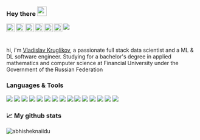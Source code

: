 ### Hey there <img src="https://media.giphy.com/media/hvRJCLFzcasrR4ia7z/giphy.gif" width="25px">

<a href="https://vk.com/lildatascientist">
  <img align="left" alt="Abhishek's Discord" width="22px" src="https://vk.com/images/icons/pwa/apple/default.png?13" />
</a>
<a href="https://telegram.me/LilDataScientist">
  <img align="left" alt="Abhishek Naidu | Twitter" width="22px" src="https://web.telegram.org/z/favicon.ico" />
</a>
<a href="https://www.instagram.com/lildatascientist">
  <img align="left" alt="Abhishek's LinkedIN" width="22px" src="https://www.instagram.com/static/images/ico/favicon-192.png/68d99ba29cc8.png" />
</a>
<a href="https://www.kaggle.com/lildatascientist">
  <img align="left" alt="Abhishek's Spotify" width="22px" src="https://www.kaggle.com/static/images/favicon.ico" />
</a>
<a href="https://stackoverflow.com/users/11678336/lil-data-scientist?tab=profile">
  <img align="left" alt="Abhishek's Spotify" width="22px" src="https://cdn.sstatic.net/Sites/stackoverflow/Img/favicon.ico?v=ec617d715196" />
</a>
<a href="https://github.com/LilDataScientist">
  <img align="left" alt="Abhishek's Spotify" width="22px" src="https://github.githubassets.com/favicons/favicon.png" />
</a>

![](https://visitor-badge.glitch.me/badge?page_id=lildatascientist)

<br />

hi, i'm [Vladislav Kruglikov](https://github.com/LilDataScientist), a passionate full stack data scientist and a ML & DL software engineer. Studying for a bachelor's degree in applied mathematics and computer science at Financial University under the Government of the Russian Federation

### Languages & Tools

![](https://img.shields.io/static/v1?label=&message=Python&color=black&style=for-the-badge&logo=Python)
![](https://img.shields.io/static/v1?label=&message=Node.JS&color=black&style=for-the-badge&logo=Node.JS)
![](https://img.shields.io/static/v1?label=&message=React&color=black&style=for-the-badge&logo=React)
![](https://img.shields.io/static/v1?label=&message=sklearn&color=black&style=for-the-badge&logo=scikitlearn)
![](https://img.shields.io/static/v1?label=&message=notion&color=black&style=for-the-badge&logo=notion)
![](https://img.shields.io/static/v1?label=&message=pycharm&color=black&style=for-the-badge&logo=pycharm)
![](https://img.shields.io/static/v1?label=&message=html&color=black&style=for-the-badge&logo=html5)
![](https://img.shields.io/static/v1?label=&message=css&color=black&style=for-the-badge&logo=css3)
![](https://img.shields.io/static/v1?label=&message=git&color=black&style=for-the-badge&logo=git)
![](https://img.shields.io/static/v1?label=&message=jupyter&color=black&style=for-the-badge&logo=jupyter)
![](https://img.shields.io/static/v1?label=&message=php&color=black&style=for-the-badge&logo=php)
![](https://img.shields.io/static/v1?label=&message=QT&color=black&style=for-the-badge&logo=QT)
![](https://img.shields.io/static/v1?label=&message=LaTeX&color=black&style=for-the-badge&logo=LaTeX)
![](https://img.shields.io/static/v1?label=&message=heroku&color=black&style=for-the-badge&logo=heroku)
![](https://img.shields.io/static/v1?label=&message=vercel&color=black&style=for-the-badge&logo=vercel)

### 📈 My github stats

<p align="left"> <img src="https://github-readme-stats.vercel.app/api?username=lildatascientist&show_icons=true&theme=gotham" alt="abhisheknaiidu" />



<!-- <table width="100%"> 
  <tr>
   
  <td width="50%">

  <br><h3 align="center">Education<br><br></h3>
   * *I am currently studying for a bachelor's degree in applied mathematics and computer science at Financial University under the Government of the Russian Federation*


  </td>
    
  <td width="50%">

  <br><h3 align="center">Contacts<br><br>
  [![](https://img.shields.io/static/v1?label=&message=vk&color=black&style=for-the-badge&logo=VK)](https://vk.com/lildatascientist)
  [![](https://img.shields.io/static/v1?label=&message=telegram&color=black&style=for-the-badge&logo=telegram)](https://telegram.me/LilDataScientist)
  [![](https://img.shields.io/static/v1?label=&message=instagram&color=black&style=for-the-badge&logo=instagram)](https://www.instagram.com/lildatascientist)
  [![](https://img.shields.io/static/v1?label=&message=kaggle&color=black&style=for-the-badge&logo=kaggle)](https://www.kaggle.com/lildatascientist)
  [![](https://img.shields.io/static/v1?label=&message=stackoverflow&color=black&style=for-the-badge&logo=stackoverflow)](https://stackoverflow.com/users/11678336/lil-data-scientist?tab=profile)
  [![](https://img.shields.io/static/v1?label=&message=github&color=black&style=for-the-badge&logo=github)](https://github.com/LilDataScientist)
  </h3>
    
  </td>

    
</tr>
  
  <tr>
   
  <td width="50%">
    
  <br><h3 align="center">Skills<br><br>
  ![](https://img.shields.io/static/v1?label=&message=Python&color=black&style=for-the-badge&logo=Python)
  ![](https://img.shields.io/static/v1?label=&message=Node.JS&color=black&style=for-the-badge&logo=Node.JS)
  ![](https://img.shields.io/static/v1?label=&message=React&color=black&style=for-the-badge&logo=React)
  ![](https://img.shields.io/static/v1?label=&message=sklearn&color=black&style=for-the-badge&logo=scikitlearn)
  ![](https://img.shields.io/static/v1?label=&message=notion&color=black&style=for-the-badge&logo=notion)
  ![](https://img.shields.io/static/v1?label=&message=pycharm&color=black&style=for-the-badge&logo=pycharm)
  ![](https://img.shields.io/static/v1?label=&message=html&color=black&style=for-the-badge&logo=html5)
  ![](https://img.shields.io/static/v1?label=&message=css&color=black&style=for-the-badge&logo=css3)
  ![](https://img.shields.io/static/v1?label=&message=git&color=black&style=for-the-badge&logo=git)
  ![](https://img.shields.io/static/v1?label=&message=jupyter&color=black&style=for-the-badge&logo=jupyter)
  </h3>
    
  </td>
    
  <td width="50%">

  <br><h3 align="center">Familiar with<br><br>
  ![](https://img.shields.io/static/v1?label=&message=php&color=black&style=for-the-badge&logo=php)
  ![](https://img.shields.io/static/v1?label=&message=QT&color=black&style=for-the-badge&logo=QT)
  ![](https://img.shields.io/static/v1?label=&message=LaTeX&color=black&style=for-the-badge&logo=LaTeX)
  ![](https://img.shields.io/static/v1?label=&message=heroku&color=black&style=for-the-badge&logo=heroku)
  ![](https://img.shields.io/static/v1?label=&message=vercel&color=black&style=for-the-badge&logo=vercel)
  </h3>
  </td>
    

  
  </tr>
</table>
 -->
